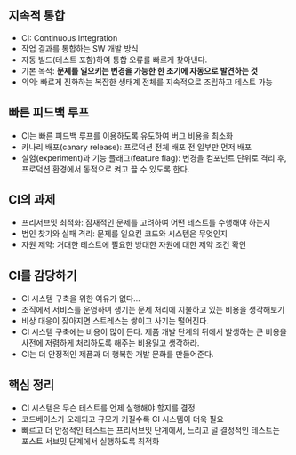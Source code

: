 ## 지속적 통합

- CI: Continuous Integration
- 작업 결과를 통합하는 SW 개발 방식
- 자동 빌드(테스트 포함)하여 통합 오류를 빠르게 찾아낸다.
- 기본 목적: **문제를 일으키는 변경을 가능한 한 조기에 자동으로 발견하는 것**
- 의의: 빠르게 진화하는 복잡한 생태계 전체를 지속적으로 조립하고 테스트 가능

## 빠른 피드백 루프

- CI는 빠른 피드백 루프를 이용하도록 유도하여 버그 비용을 최소화
- 카나리 배포(canary release): 프로덕션 전체 배포 전 일부만 먼저 배포
- 실험(experiment)과 기능 플래그(feature flag): 변경을 컴포넌트 단위로 격리 후, 프로덕션 환경에서 동적으로 켜고 끌 수 있도록 한다.

## CI의 과제

- 프리서브밋 최적화: 잠재적인 문제를 고려하여 어떤 테스트를 수행해야 하는지
- 범인 찾기와 실패 격리: 문제를 일으킨 코드와 시스템은 무엇인지
- 자원 제약: 거대한 테스트에 필요한 방대한 자원에 대한 제약 조건 확인

## CI를 감당하기

- CI 시스템 구축을 위한 여유가 없다...
- 조직에서 서비스를 운영하며 생기는 문제 처리에 지불하고 있는 비용을 생각해보기
- 비상 대응이 잦아지면 스트레스는 쌓이고 사기는 떨어진다.
- CI 시스템 구축에는 비용이 많이 든다. 제품 개발 단계의 뒤에서 발생하는 큰 비용을 사전에 저렴하게 처리하도록 해주는 비용일고 생각하라.
- CI는 더 안정적인 제품과 더 행복한 개발 문화를 만들어준다.

## 핵심 정리

- CI 시스템은 무슨 테스트를 언제 실행해야 할지를 결정
- 코드베이스가 오래되고 규모가 커질수록 CI 시스템이 더욱 필요
- 빠르고 더 안정적인 테스트는 프리서브밋 단계에서, 느리고 덜 결정적인 테스트는 포스트 서브밋 단계에서 실행하도록 최적화

